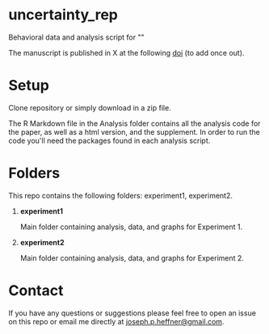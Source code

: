 # uncertainty_rep
Behavioral data and analysis script for ""

The manuscript is published in X at the following [doi]() (to add once out).

# Setup
Clone repository or simply download in a zip file. 

The R Markdown file in the Analysis folder contains all the analysis code for the paper, as well as a html version, and the supplement. In order to run the code you'll need the packages found in each analysis script.

# Folders
This repo contains the following folders: experiment1, experiment2.

1. **experiment1**

   Main folder containing analysis, data, and graphs for Experiment 1. 

2. **experiment2**

   Main folder containing analysis, data, and graphs for Experiment 2.

# Contact
If you have any questions or suggestions please feel free to open an issue on this repo or email me directly at joseph.p.heffner@gmail.com.
